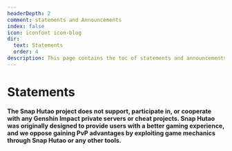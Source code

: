 ```yaml
---
headerDepth: 2
comment: statements and Announcements
index: false
icon: iconfont icon-blog
dir:
  text: Statements
  order: 4
description: This page contains the toc of statements and announcements of Snap Hutao project.
---
```


# Statements

**The Snap Hutao project does not support, participate in, or cooperate with any Genshin Impact private servers or cheat projects. Snap Hutao was originally designed to provide users with a better gaming experience, and we oppose gaining PvP advantages by exploiting game mechanics through Snap Hutao or any other tools.**

<Catalog />
